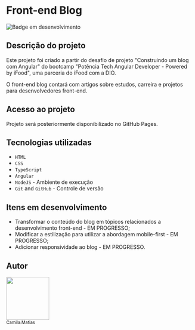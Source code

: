 # Front-end Blog

![Badge em desenvolvimento](https://img.shields.io/badge/Status-In%20development-blue)

## Descrição do projeto
Este projeto foi criado a partir do desafio de projeto "Construindo um blog com Angular" do bootcamp "Potência Tech Angular Developer - Powered by iFood", uma parceria do iFood com a DIO.

O front-end blog contará com artigos sobre estudos, carreira e projetos para desenvolvedores front-end.

## Acesso ao projeto

Projeto será posteriormente disponibilizado no GitHub Pages.

## Tecnologias utilizadas
 - `HTML`
 - `CSS`
 - `TypeScript`
 - `Angular`
 - `NodeJS` - Ambiente de execução
 - `Git` and `GitHub` - Controle de versão

 ## Itens em desenvolvimento
 - Transformar o conteúdo do blog em tópicos relacionados a desenvolvimento front-end - EM PROGRESSO;
 - Modificar a estilização para utilizar a abordagem mobile-first - EM PROGRESSO;
 - Adicionar responsividade ao blog - EM PROGRESSO.

 ## Autor

 [<img src="https://avatars.githubusercontent.com/u/116114938?v=4" width=115><br><sub>Camila Matias</sub>](https://github.com/Camilabsm)




